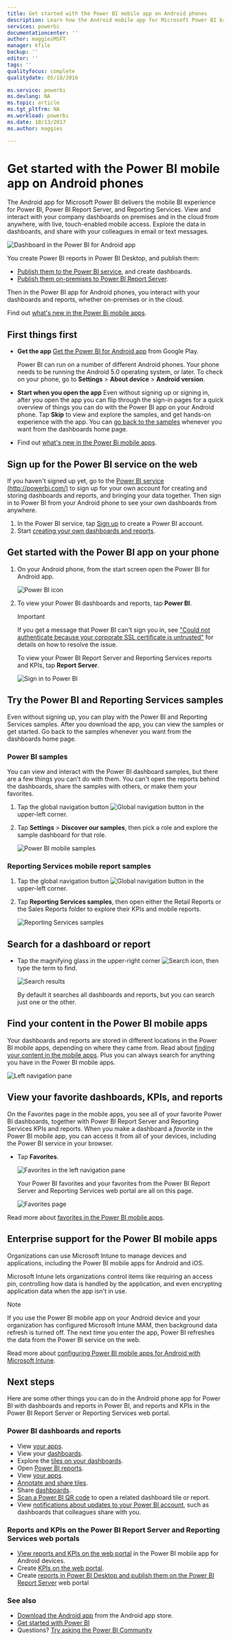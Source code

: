 ```yaml
---
title: Get started with the Power BI mobile app on Android phones
description: Learn how the Android mobile app for Microsoft Power BI brings Power BI to your pocket, with mobile access to business information on premises and in the cloud.
services: powerbi
documentationcenter: ''
author: maggiesMSFT
manager: kfile
backup: ''
editor: ''
tags: ''
qualityfocus: complete
qualitydate: 05/18/2016

ms.service: powerbi
ms.devlang: NA
ms.topic: article
ms.tgt_pltfrm: NA
ms.workload: powerbi
ms.date: 10/13/2017
ms.author: maggies

---
```

# Get started with the Power BI mobile app on Android phones
The Android app for Microsoft Power BI delivers the mobile BI experience for Power BI, Power BI Report Server, and Reporting Services. View and interact with your company dashboards on premises and in the cloud from anywhere, with live, touch-enabled mobile access. Explore the data in dashboards, and share with your colleagues in email or text messages. 

![Dashboard in the Power BI for Android app](media/mobile-android-app-get-started/power-bi-android-dashboard-optimized-090117.png)

You create Power BI reports in Power BI Desktop, and publish them:

* [Publish them to the Power BI service](service-get-started.md), and create dashboards.
* [Publish them on-premises to Power BI Report Server](report-server/quickstart-create-powerbi-report.md).

Then in the Power BI app for Android phones, you interact with your dashboards and reports, whether on-premises or in the cloud.

Find out [what's new in the Power Bi mobile apps](mobile-whats-new-in-the-mobile-apps.md).

## First things first
* **Get the app**  [Get the Power BI for Android app](http://go.microsoft.com/fwlink/?LinkID=544867) from Google Play.
  
  Power BI can run on a number of different Android phones. Your phone needs to be running the Android 5.0 operating system, or later. To check on your phone, go to **Settings** > **About device** > **Android version**. 
* **Start when you open the app**    Even without signing up or signing in, after you open the app you can flip through the sign-in pages for a quick overview of things you can do with the Power BI app on your Android phone. Tap **Skip** to view and explore the samples, and get hands-on experience with the app. You can [go back to the samples](mobile-android-app-get-started.md#try-the-power-bi-and-reporting-services-samples) whenever you want from the dashboards home page.
* Find out [what's new in the Power Bi mobile apps](mobile-whats-new-in-the-mobile-apps.md).

## Sign up for the Power BI service on the web
If you haven't signed up yet, go to the [Power BI service (http://powerbi.com/)](http://powerbi.com/) to sign up for your own account for creating and storing dashboards and reports, and bringing your data together. Then sign in to Power BI from your Android phone to see your own dashboards from anywhere.

1. In the Power BI service, tap [Sign up](http://go.microsoft.com/fwlink/?LinkID=513879) to create a Power BI account.
2. Start [creating your own dashboards and reports](service-get-started.md).

## Get started with the Power BI app on your phone
1. On your Android phone, from the start screen open the Power BI for Android app.
   
   ![Power BI icon](media/mobile-android-app-get-started/power-bi-logo-android.png)
2. To view your Power BI dashboards and reports, tap **Power BI**.  
   
   > [!IMPORTANT]
   > If you get a message that Power BI can't sign you in, see ["Could not authenticate because your corporate SSL certificate is untrusted"](mobile-android-app-error-corporate-ssl-account-is-untrusted.md) for details on how to resolve the issue.
   > 
   > 
   
   To view your Power BI Report Server and Reporting Services reports and KPIs, tap **Report Server**.
   
   ![Sign in to Power BI](media/mobile-android-app-get-started/power-bi-connect-to-login.png)

## Try the Power BI and Reporting Services samples
Even without signing up, you can play with the Power BI and Reporting Services samples. After you download the app, you can view the samples or get started. Go back to the samples whenever you want from the dashboards home page.

### Power BI samples
You can view and interact with the Power BI dashboard samples, but there are a few things you can't do with them. You can't open the reports behind the dashboards, share the samples with others, or make them your favorites.

1. Tap the global navigation button ![Global navigation button](media/mobile-android-app-get-started/power-bi-android-options-icon.png) in the upper-left corner.
2. Tap **Settings** > **Discover our samples**, then pick a role and explore the sample dashboard for that role.  
   
   ![Power BI mobile samples](media/mobile-android-app-get-started/power-bi-android-power-bi-samples.png)

### Reporting Services mobile report samples
1. Tap the global navigation button ![Global navigation button](media/mobile-android-app-get-started/power-bi-android-options-icon.png) in the upper-left corner.
2. Tap **Reporting Services samples**, then open either the Retail Reports or the Sales Reports folder to explore their KPIs and mobile reports.
   
   ![Reporting Services samples](media/mobile-android-app-get-started/power-bi-android-reporting-services-samples.png)

## Search for a dashboard or report
* Tap the magnifying glass in the upper-right corner ![Search icon](media/mobile-android-app-get-started/power-bi-ipad-search-icon.png), then type the term to find.
  
    ![Search results](media/mobile-android-app-get-started/power-bi-android-tablet-search.png)
  
    By default it searches all dashboards and reports, but you can search just one or the other.

## Find your content in the Power BI mobile apps
Your dashboards and reports are stored in different locations in the Power BI mobile apps, depending on where they came from. Read  about [finding your content in the mobile apps](mobile-apps-find-content-mobile-devices.md). Plus you can always search for anything you have in the Power BI mobile apps. 

![Left navigation pane](media/mobile-android-app-get-started/power-bi-mobile-new-nav-no-numbers.png)

## View your favorite dashboards, KPIs, and reports
On the Favorites page in the mobile apps, you see all of your favorite Power BI dashboards, together with Power BI Report Server and Reporting Services KPIs and reports. When you make a dashboard a *favorite* in the Power BI mobile app, you can access it from all of your devices, including the Power BI service in your browser. 

* Tap **Favorites**.
  
   ![Favorites in the left navigation pane](media/mobile-android-app-get-started/power-bi-android-favorite-left-nav.png)
  
   Your Power BI favorites and your favorites from the Power BI Report Server and Reporting Services web portal are all on this page.
  
   ![Favorites page](media/mobile-android-app-get-started/power-bi-android-favorites-callouts.png)

Read more about [favorites in the Power BI mobile apps](mobile-apps-favorites.md).

## Enterprise support for the Power BI mobile apps
Organizations can use Microsoft Intune to manage devices and applications, including the Power BI mobile apps for Android and iOS.

Microsoft Intune lets organizations control items like requiring an access pin, controlling how data is handled by the application, and even encrypting application data when the app isn't in use.

> [!NOTE]
> If you use the Power BI mobile app on your Android device and your organization has configured Microsoft Intune MAM, then background data refresh is turned off. The next time you enter the app, Power BI refreshes the data from the Power BI service on the web.
> 
> 

Read more about [configuring Power BI mobile apps for Android with Microsoft Intune](service-admin-mobile-intune.md). 

## Next steps
Here are some other things you can do in the Android phone app for Power BI with dashboards and reports in Power BI, and reports and KPIs in the Power BI Report Server or Reporting Services web portal.

### Power BI dashboards and reports
* View [your apps](service-install-use-apps.md).
* View your [dashboards](mobile-apps-view-dashboard.md).
* Explore the [tiles on your dashboards](mobile-tiles-in-the-mobile-apps.md).
* Open [Power BI reports](mobile-reports-in-the-mobile-apps.md).
* View [your apps](service-install-use-apps.md).
* [Annotate and share tiles](mobile-annotate-and-share-a-tile-from-the-mobile-apps.md).
* Share [dashboards](mobile-share-dashboard-from-the-mobile-apps.md).
* [Scan a Power BI QR code](mobile-apps-qr-code.md) to open a related dashboard tile or report. 
* View [notifications about updates to your Power BI account](mobile-apps-notification-center.md), such as dashboards that colleagues share with you.

### Reports and KPIs on the Power BI Report Server and Reporting Services web portals
* [View reports and KPIs on the web portal](mobile-app-ssrs-kpis-mobile-on-premises-reports.md) in the Power BI mobile app for Android devices.
* Create [KPIs on the web portal](https://docs.microsoft.com/sql/reporting-services/working-with-kpis-in-reporting-services).
* Create [reports in Power BI Desktop and publish them on the Power BI Report Server](report-server/quickstart-create-powerbi-report.md) web portal

### See also
* [Download the Android app](http://go.microsoft.com/fwlink/?LinkID=544867) from the Android app store.
* [Get started with Power BI](service-get-started.md)
* Questions? [Try asking the Power BI Community](http://community.powerbi.com/)

